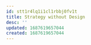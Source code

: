 ```yaml
---
id: stt1r4lq1i1cl1rbbj0fv1t
title: Strategy without Design
desc: ''
updated: 1687619657044
created: 1687619657044
---
```

